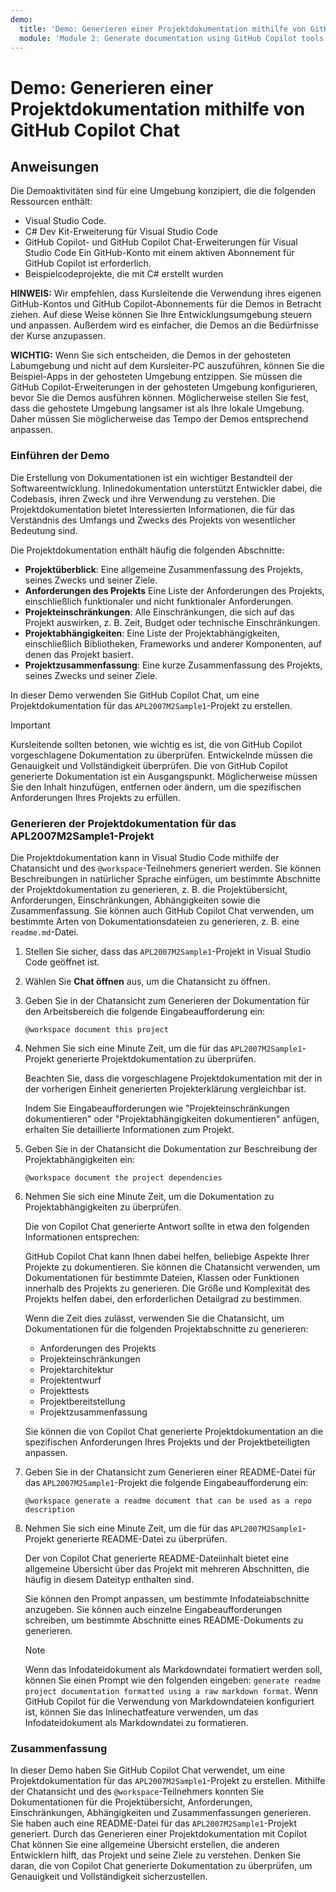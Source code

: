 ```yaml
---
demo:
  title: 'Demo: Generieren einer Projektdokumentation mithilfe von GitHub Copilot Chat'
  module: 'Module 2: Generate documentation using GitHub Copilot tools'
---
```


# Demo: Generieren einer Projektdokumentation mithilfe von GitHub Copilot Chat

## Anweisungen

Die Demoaktivitäten sind für eine Umgebung konzipiert, die die folgenden Ressourcen enthält:

- Visual Studio Code.
- C# Dev Kit-Erweiterung für Visual Studio Code
- GitHub Copilot- und GitHub Copilot Chat-Erweiterungen für Visual Studio Code Ein GitHub-Konto mit einem aktiven Abonnement für GitHub Copilot ist erforderlich.
- Beispielcodeprojekte, die mit C# erstellt wurden

**HINWEIS:** Wir empfehlen, dass Kursleitende die Verwendung ihres eigenen GitHub-Kontos und GitHub Copilot-Abonnements für die Demos in Betracht ziehen. Auf diese Weise können Sie Ihre Entwicklungsumgebung steuern und anpassen. Außerdem wird es einfacher, die Demos an die Bedürfnisse der Kurse anzupassen.

**WICHTIG:** Wenn Sie sich entscheiden, die Demos in der gehosteten Labumgebung und nicht auf dem Kursleiter-PC auszuführen, können Sie die Beispiel-Apps in der gehosteten Umgebung entzippen. Sie müssen die GitHub Copilot-Erweiterungen in der gehosteten Umgebung konfigurieren, bevor Sie die Demos ausführen können. Möglicherweise stellen Sie fest, dass die gehostete Umgebung langsamer ist als Ihre lokale Umgebung. Daher müssen Sie möglicherweise das Tempo der Demos entsprechend anpassen.

### Einführen der Demo

Die Erstellung von Dokumentationen ist ein wichtiger Bestandteil der Softwareentwicklung. Inlinedokumentation unterstützt Entwickler dabei, die Codebasis, ihren Zweck und ihre Verwendung zu verstehen. Die Projektdokumentation bietet Interessierten Informationen, die für das Verständnis des Umfangs und Zwecks des Projekts von wesentlicher Bedeutung sind.

Die Projektdokumentation enthält häufig die folgenden Abschnitte:

- **Projektüberblick**: Eine allgemeine Zusammenfassung des Projekts, seines Zwecks und seiner Ziele.
- **Anforderungen des Projekts** Eine Liste der Anforderungen des Projekts, einschließlich funktionaler und nicht funktionaler Anforderungen.
- **Projekteinschränkungen**: Alle Einschränkungen, die sich auf das Projekt auswirken, z. B. Zeit, Budget oder technische Einschränkungen.
- **Projektabhängigkeiten**: Eine Liste der Projektabhängigkeiten, einschließlich Bibliotheken, Frameworks und anderer Komponenten, auf denen das Projekt basiert.
- **Projektzusammenfassung**: Eine kurze Zusammenfassung des Projekts, seines Zwecks und seiner Ziele.

In dieser Demo verwenden Sie GitHub Copilot Chat, um eine Projektdokumentation für das `APL2007M2Sample1`-Projekt zu erstellen.

> [!IMPORTANT]
> Kursleitende sollten betonen, wie wichtig es ist, die von GitHub Copilot vorgeschlagene Dokumentation zu überprüfen. Entwickelnde müssen die Genauigkeit und Vollständigkeit überprüfen. Die von GitHub Copilot generierte Dokumentation ist ein Ausgangspunkt. Möglicherweise müssen Sie den Inhalt hinzufügen, entfernen oder ändern, um die spezifischen Anforderungen Ihres Projekts zu erfüllen.

### Generieren der Projektdokumentation für das APL2007M2Sample1-Projekt

Die Projektdokumentation kann in Visual Studio Code mithilfe der Chatansicht und des `@workspace`-Teilnehmers generiert werden. Sie können Beschreibungen in natürlicher Sprache einfügen, um bestimmte Abschnitte der Projektdokumentation zu generieren, z. B. die Projektübersicht, Anforderungen, Einschränkungen, Abhängigkeiten sowie die Zusammenfassung. Sie können auch GitHub Copilot Chat verwenden, um bestimmte Arten von Dokumentationsdateien zu generieren, z. B. eine `readme.md`-Datei.

1. Stellen Sie sicher, dass das `APL2007M2Sample1`-Projekt in Visual Studio Code geöffnet ist.

1. Wählen Sie **Chat öffnen** aus, um die Chatansicht zu öffnen.

1. Geben Sie in der Chatansicht zum Generieren der Dokumentation für den Arbeitsbereich die folgende Eingabeaufforderung ein:

    ```output
    @workspace document this project
    ```

1. Nehmen Sie sich eine Minute Zeit, um die für das `APL2007M2Sample1`-Projekt generierte Projektdokumentation zu überprüfen.

    Beachten Sie, dass die vorgeschlagene Projektdokumentation mit der in der vorherigen Einheit generierten Projekterklärung vergleichbar ist.

    Indem Sie Eingabeaufforderungen wie "Projekteinschränkungen dokumentieren" oder "Projektabhängigkeiten dokumentieren" anfügen, erhalten Sie detaillierte Informationen zum Projekt.

1. Geben Sie in der Chatansicht die Dokumentation zur Beschreibung der Projektabhängigkeiten ein:

    ```output
    @workspace document the project dependencies
    ```

1. Nehmen Sie sich eine Minute Zeit, um die Dokumentation zu Projektabhängigkeiten zu überprüfen.

    Die von Copilot Chat generierte Antwort sollte in etwa den folgenden Informationen entsprechen:

    GitHub Copilot Chat kann Ihnen dabei helfen, beliebige Aspekte Ihrer Projekte zu dokumentieren. Sie können die Chatansicht verwenden, um Dokumentationen für bestimmte Dateien, Klassen oder Funktionen innerhalb des Projekts zu generieren. Die Größe und Komplexität des Projekts helfen dabei, den erforderlichen Detailgrad zu bestimmen.

    Wenn die Zeit dies zulässt, verwenden Sie die Chatansicht, um Dokumentationen für die folgenden Projektabschnitte zu generieren:

    - Anforderungen des Projekts
    - Projekteinschränkungen
    - Projektarchitektur
    - Projektentwurf
    - Projekttests
    - Projektbereitstellung
    - Projektzusammenfassung

    Sie können die von Copilot Chat generierte Projektdokumentation an die spezifischen Anforderungen Ihres Projekts und der Projektbeteiligten anpassen.

1. Geben Sie in der Chatansicht zum Generieren einer README-Datei für das `APL2007M2Sample1`-Projekt die folgende Eingabeaufforderung ein:

    ```output
    @workspace generate a readme document that can be used as a repo description
    ```

1. Nehmen Sie sich eine Minute Zeit, um die für das `APL2007M2Sample1`-Projekt generierte README-Datei zu überprüfen.

    Der von Copilot Chat generierte README-Dateiinhalt bietet eine allgemeine Übersicht über das Projekt mit mehreren Abschnitten, die häufig in diesem Dateityp enthalten sind.

    Sie können den Prompt anpassen, um bestimmte Infodateiabschnitte anzugeben. Sie können auch einzelne Eingabeaufforderungen schreiben, um bestimmte Abschnitte eines README-Dokuments zu generieren.

    > [!NOTE]
    > Wenn das Infodateidokument als Markdowndatei formatiert werden soll, können Sie einen Prompt wie den folgenden eingeben: `generate readme project documentation formatted using a raw markdown format`. Wenn GitHub Copilot für die Verwendung von Markdowndateien konfiguriert ist, können Sie das Inlinechatfeature verwenden, um das Infodateidokument als Markdowndatei zu formatieren.

### Zusammenfassung

In dieser Demo haben Sie GitHub Copilot Chat verwendet, um eine Projektdokumentation für das `APL2007M2Sample1`-Projekt zu erstellen. Mithilfe der Chatansicht und des `@workspace`-Teilnehmers konnten Sie Dokumentationen für die Projektübersicht, Anforderungen, Einschränkungen, Abhängigkeiten und Zusammenfassungen generieren. Sie haben auch eine README-Datei für das `APL2007M2Sample1`-Projekt generiert. Durch das Generieren einer Projektdokumentation mit Copilot Chat können Sie eine allgemeine Übersicht erstellen, die anderen Entwicklern hilft, das Projekt und seine Ziele zu verstehen. Denken Sie daran, die von Copilot Chat generierte Dokumentation zu überprüfen, um Genauigkeit und Vollständigkeit sicherzustellen.
